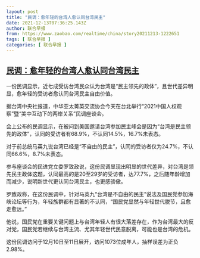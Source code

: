 ```yaml
---
layout: post
title: "民调：愈年轻的台湾人愈认同台湾民主"
date: 2021-12-13T07:36:25.143Z
author: 联合早报
from: https://www.zaobao.com/realtime/china/story20211213-1222651
tags: [ 联合早报 ]
categories: [ 联合早报 ]
---
```

<!--1639401360000-->
[民调：愈年轻的台湾人愈认同台湾民主](https://www.zaobao.com/realtime/china/story20211213-1222651)
------

<div>
<p>一份民调显示，近七成受访台湾民众认为台湾是“民主领先的政体”，且世代差异明显，愈年轻的受访者愈认同台湾民主自由价值。</p><p>据台湾中央社报道，中华亚太菁英交流协会今天在台北举行“2021中国人权观察”暨“美中互动下的两岸关系”民调座谈会。</p><p>会上公布的民调显示，在被问到美国邀请台湾参加民主峰会是因为“台湾是民主领先的政体”，认同的受访者有68.9%，不认同14.5%，16.7%未表态。</p><section id="imu"><div id="dfp-ad-imu1">        </div></section><p>对于前总统马英九说台湾已经是“不自由的民主”，认同的受访者仅为24.7%，不认同66.6%，8.7%未表态。</p><p>参与座谈会的民进党立委罗致政说，这份民调显现出明显的世代差异，对台湾是领先民主政体这题，认同最高的是20至29岁的受访者，达77.7%，之后随年龄增加而减少，说明新世代更认同台湾民主，也更感骄傲。</p><p>罗致政称，在这份民调中，针对马英九“台湾是不自由的民主”说法及国民党参加海峡论坛等行为，年轻族群都有显著的不认同，“国民党显然与年轻世代脱节，且愈走愈远。”</p><div id="innity-in-post"></div><div id="dfp-ad-midarticlespecial">        </div><p>他说，国民党在重要关键问题上与台湾年轻人有很大落差存在，作为台湾最大的反对党，国民党若继续与台湾主流、尤其年轻世代民意脱离，可能也是台湾的危机。</p><p>这份民调访问于12月10日至11日展开，访问1073位成年人，抽样误差为正负2.98%。</p>      <div class="cx_paywall_placeholder" id="sph_cdp_40"></div>
</div>
